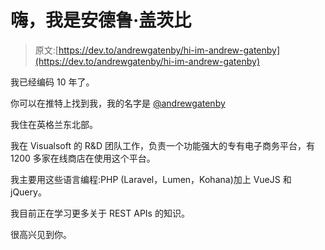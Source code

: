 # 嗨，我是安德鲁·盖茨比

> 原文:[https://dev.to/andrewgatenby/hi-im-andrew-gatenby](https://dev.to/andrewgatenby/hi-im-andrew-gatenby)

我已经编码 10 年了。

你可以在推特上找到我，我的名字是 [@andrewgatenby](https://twitter.com/andrewgatenby)

我住在英格兰东北部。

我在 Visualsoft 的 R&D 团队工作，负责一个功能强大的专有电子商务平台，有 1200 多家在线商店在使用这个平台。

我主要用这些语言编程:PHP (Laravel，Lumen，Kohana)加上 VueJS 和 jQuery。

我目前正在学习更多关于 REST APIs 的知识。

很高兴见到你。